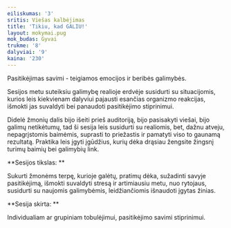 ```yaml
---
eiliskumas: '3'
sritis: Viešas kalbėjimas
title: 'Tikiu, kad GALIU!'
layout: mokymai.pug
mok_budas: Gyvai
trukme: '8'
dalyviai: '9'
kaina: '230'
---
```

Pasitikėjimas savimi - teigiamos emocijos ir beribės galimybės.

Sesijos metu suteiksiu galimybę realioje erdvėje susidurti su situacijomis, kurios leis kiekvienam dalyviui pajausti esančias organizmo reakcijas, išmokti jas suvaldyti bei panaudoti pasitikėjimo stiprinimui.<!--more-->

Didelė žmonių dalis bijo išeiti prieš auditoriją, bijo pasisakyti viešai, bijo galimų netikėtumų, tad ši sesija leis susidurti su realiomis, bet, dažnu atveju, nepagrįstomis baimėmis, suprasti to priežastis ir pamatyti viso to gaunamą rezultatą. Praktika leis įgyti įgūdžius, kurių dėka drąsiau žengsite žingsnį turimų baimių bei galimybių link.

**Sesijos tikslas: **

Sukurti žmonėms terpę, kurioje galėtų, pratimų dėka, sužadinti savyje pasitikėjimą, išmokti suvaldyti stresą ir artimiausiu metu, nuo rytojaus, susidurti su naujomis galimybėmis, leidžiančiomis išnaudoti įgytas žinias.

**Sesija skirta: **

Individualiam ar grupiniam tobulėjimui, pasitikėjimo savimi stiprinimui.
